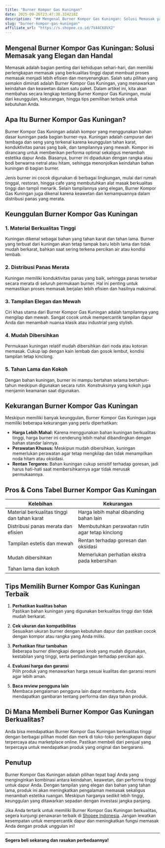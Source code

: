 ```yaml
---
title: "Burner Kompor Gas Kuningan"
date: 2025-09-26T23:47:38.334218Z
description: "## Mengenal Burner Kompor Gas Kuningan: Solusi Memasak yang Elegan dan Handal..."
slug: "burner-kompor-gas-kuningan"
affiliate_url: "https://s.shopee.co.id/7V44C68VX2"
---
```

## Mengenal Burner Kompor Gas Kuningan: Solusi Memasak yang Elegan dan Handal

Memasak adalah bagian penting dari kehidupan sehari-hari, dan memiliki perlengkapan memasak yang berkualitas tinggi dapat membuat proses memasak menjadi lebih efisien dan menyenangkan. Salah satu pilihan yang semakin diminati adalah Burner Kompor Gas Kuningan, yang menawarkan keindahan dan keawetan dalam satu paket. Dalam artikel ini, kita akan membahas secara lengkap tentang Burner Kompor Gas Kuningan, mulai dari keunggulan, kekurangan, hingga tips pemilihan terbaik untuk kebutuhan Anda.

## Apa Itu Burner Kompor Gas Kuningan?

Burner Kompor Gas Kuningan adalah kompor yang menggunakan bahan dasar kuningan pada bagian burner-nya. Kuningan adalah campuran dari tembaga dan seng yang terkenal karena keunggulan tahan karat, konduktivitas panas yang baik, dan tampilannya yang mewah. Kompor ini dirancang untuk memberikan performa optimal sekaligus menambah estetika dapur Anda. Biasanya, burner ini dipadukan dengan rangka atau bodi berwarna netral atau hitam, sehingga menonjolkan keindahan bahan kuningan di bagian burner.

Jenis burner ini cocok digunakan di berbagai lingkungan, mulai dari rumah tinggal, restoran, hingga cafe yang membutuhkan alat masak berkualitas tinggi dan tampil menarik. Selain tampilannya yang elegan, Burner Kompor Gas Kuningan juga dikenal karena keawetan dan kemampuannya dalam distribusi panas yang merata.

## Keunggulan Burner Kompor Gas Kuningan

### 1. Material Berkualitas Tinggi

Kuningan dikenal sebagai bahan yang tahan karat dan tahan lama. Burner yang terbuat dari kuningan akan tetap tampak baru lebih lama dan tidak mudah berkarat, bahkan saat sering terkena percikan air atau kondisi lembab.

### 2. Distribusi Panas Merata

Kuningan memiliki konduktivitas panas yang baik, sehingga panas tersebar secara merata di seluruh permukaan burner. Hal ini penting untuk memastikan proses memasak berjalan lebih efisien dan hasilnya maksimal.

### 3. Tampilan Elegan dan Mewah

Ciri khas utama dari Burner Kompor Gas Kuningan adalah tampilannya yang mengilap dan mewah. Sangat cocok untuk mempercantik tampilan dapur Anda dan menambah nuansa klasik atau industrial yang stylish.

### 4. Mudah Dibersihkan

Permukaan kuningan relatif mudah dibersihkan dari noda atau kotoran memasak. Cukup lap dengan kain lembab dan gosok lembut, kondisi tampilan tetap kinclong.

### 5. Tahan Lama dan Kokoh

Dengan bahan kuningan, burner ini mampu bertahan selama bertahun-tahun meskipun digunakan secara rutin. Konstruksinya yang kokoh juga menjamin keamanan saat digunakan.

## Kekurangan Burner Kompor Gas Kuningan

Meskipun memiliki banyak keunggulan, Burner Kompor Gas Kuningan juga memiliki beberapa kekurangan yang perlu diperhatikan:

- **Harga Lebih Mahal:** Karena menggunakan bahan kuningan berkualitas tinggi, harga burner ini cenderung lebih mahal dibandingkan dengan bahan standar lainnya.
- **Perawatan Khusus:** Meskipun mudah dibersihkan, kuningan memerlukan perawatan agar tetap mengkilap dan tidak menampilkan noda hitam atau oksidasi.
- **Rentan Tergores:** Bahan kuningan cukup sensitif terhadap goresan, jadi harus hati-hati saat membersihkannya agar tidak merusak permukaannya.

## Pros & Cons Tabel Burner Kompor Gas Kuningan

| Kelebihan                                      | Kekurangan                                             |
|------------------------------------------------|--------------------------------------------------------|
| Material berkualitas tinggi dan tahan karat   | Harga lebih mahal dibanding bahan lain                |
| Distribusi panas merata dan efisien           | Membutuhkan perawatan rutin agar tetap kinclong     |
| Tampilan estetis dan mewah                     | Rentan terhadap goresan dan oksidasi                |
| Mudah dibersihkan                            | Memerlukan perhatian ekstra pada kebersihan         |
| Tahan lama dan kokoh                         |                                                        |

## Tips Memilih Burner Kompor Gas Kuningan Terbaik

1. **Perhatikan kualitas bahan**  
Pastikan bahan kuningan yang digunakan berkualitas tinggi dan tidak mudah berkarat.

2. **Cek ukuran dan kompatibilitas**  
Sesuaikan ukuran burner dengan kebutuhan dapur dan pastikan cocok dengan kompor atau rangka yang Anda miliki.

3. **Perhatikan fitur tambahan**  
Beberapa burner dilengkapi dengan knob yang mudah digunakan, kestabilan yang tinggi, serta perlindungan terhadap percikan api.

4. **Evaluasi harga dan garansi**  
Pilih produk yang menawarkan harga sesuai kualitas dan garansi resmi agar lebih aman.

5. **Baca review pengguna lain**  
Membaca pengalaman pengguna lain dapat membantu Anda mendapatkan gambaran tentang performa dan daya tahan produk.

## Di Mana Membeli Burner Kompor Gas Kuningan Berkualitas?

Anda bisa mendapatkan Burner Kompor Gas Kuningan berkualitas tinggi dengan berbagai pilihan model dan merk di toko-toko perlengkapan dapur terpercaya atau marketplace online. Pastikan membeli dari penjual yang terpercaya untuk mendapatkan produk yang original dan bergaransi.

## Penutup

Burner Kompor Gas Kuningan adalah pilihan tepat bagi Anda yang menginginkan kombinasi antara keindahan, keawetan, dan performa tinggi untuk dapur Anda. Dengan tampilan yang elegan dan bahan yang tahan lama, produk ini akan meningkatkan pengalaman memasak sekaligus menambah estetika ruangan. Meskipun harganya sedikit lebih tinggi, keunggulan yang ditawarkan sepadan dengan investasi jangka panjang.

Jika Anda tertarik untuk memiliki Burner Kompor Gas Kuningan berkualitas, segera kunjungi penawaran terbaik di [Shopee Indonesia](https://s.shopee.co.id/7V44C68VX2). Jangan lewatkan kesempatan untuk mempercantik dapur dan meningkatkan fungsi memasak Anda dengan produk unggulan ini!

---

**Segera beli sekarang dan rasakan perbedaannya!**